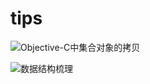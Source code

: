 # tips
![Objective-C中集合对象的拷贝](http://www.jianshu.com/p/0639adee78e6)

![数据结构梳理](http://www.jianshu.com/nb/18204482)



